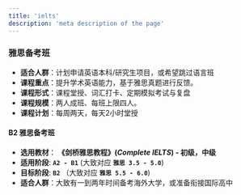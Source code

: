 ```yaml
---
title: 'ielts'
description: 'meta description of the page'
---
```

### 雅思备考班
- **适合人群**：计划申请英语本科/研究生项目，或希望跳过语言班
- **课程重点**：提升学术英语能力，基于雅思真题进行反馈。
- **课程形式**：课程堂授、词汇打卡、定期模拟考试与复盘 
- **课程规模**：两人成班、每班上限四人。
- **课程计划**：每周两天，每天2小时堂授

#### B2 雅思备考班
- **选用教材**： **《剑桥雅思教程》(*Complete IELTS*) - 初级，中级**
- **适用阶段**: **`A2 - B1`** (大致对应 **`雅思 3.5 - 5.0`**)
- **目标阶段**: **`B2`** （大致对应 **`雅思 5.5 - 6.0`**)
- **适合人群**：大致有一到两年时间备考海外大学，或准备衔接国际高中